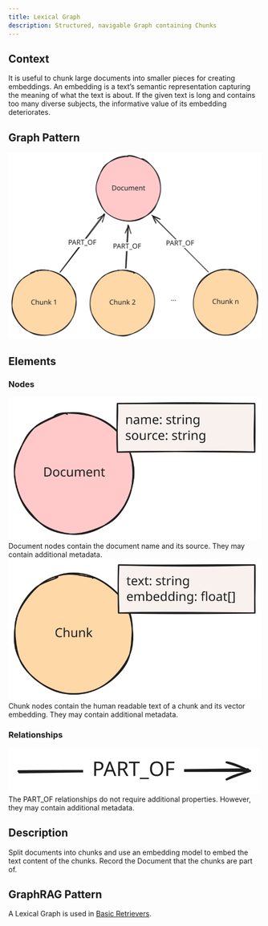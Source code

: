 ```yaml
---
title: Lexical Graph
description: Structured, navigable Graph containing Chunks
---
```


## Context

It is useful to chunk large documents into smaller pieces for creating embeddings. An embedding is a text’s semantic representation capturing the meaning of what the text is about. If the given text is long and contains too many diverse subjects, the informative value of its embedding deteriorates.

## Graph Pattern

![Graph](../../../../assets/images/knowledge-graph-lexical-graph.svg)

## Elements

### Nodes

![Document Node](../../../../assets/images/element-document-node.svg)
Document nodes contain the document name and its source. They may contain additional metadata.
![Chunk Node](../../../../assets/images/element-chunk-node.svg)
Chunk nodes contain the human readable text of a chunk and its vector embedding. They may contain additional metadata.

### Relationships

![PART_OF Relationship](../../../../assets/images/element-part-of-relationship.svg)
The PART_OF relationships do not require additional properties. However, they may contain additional metadata.

## Description

Split documents into chunks and use an embedding model to embed the text content of the chunks. Record the Document that the chunks are part of.

## GraphRAG Pattern

A Lexical Graph is used in [Basic Retrievers](/reference/graphrag/basic-retriever/).

